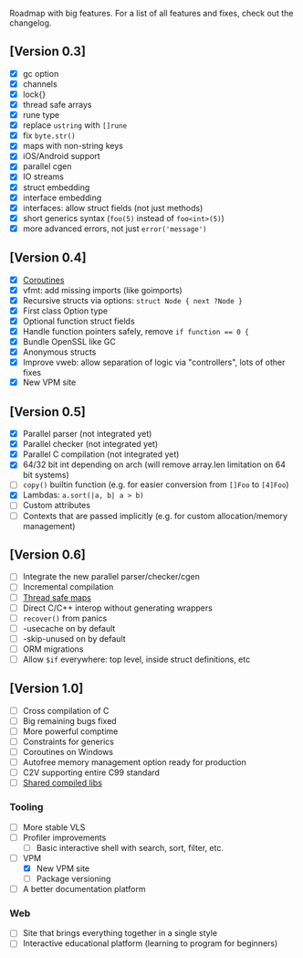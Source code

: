 Roadmap with big features.
For a list of all features and fixes, check out the changelog.

## [Version 0.3]

- [x] gc option
- [x] channels
- [x] lock{}
- [x] thread safe arrays
- [x] rune type
- [x] replace `ustring` with `[]rune`
- [x] fix `byte.str()`
- [x] maps with non-string keys
- [x] iOS/Android support
- [x] parallel cgen
- [x] IO streams
- [x] struct embedding
- [x] interface embedding
- [x] interfaces: allow struct fields (not just methods)
- [x] short generics syntax (`foo(5)` instead of `foo<int>(5)`)
- [x] more advanced errors, not just `error('message')`

## [Version 0.4]

- [x] [Coroutines](https://github.com/vlang/v/discussions/11582)
- [x] vfmt: add missing imports (like goimports)
- [x] Recursive structs via options: `struct Node { next ?Node }`
- [x] First class Option type
- [x] Optional function struct fields
- [x] Handle function pointers safely, remove `if function == 0 {`
- [x] Bundle OpenSSL like GC
- [x] Anonymous structs
- [x] Improve vweb: allow separation of logic via "controllers", lots of other fixes
- [x] New VPM site

## [Version 0.5]

- [x] Parallel parser (not integrated yet)
- [x] Parallel checker (not integrated yet)
- [x] Parallel C compilation (not integrated yet)
- [x] 64/32 bit int depending on arch (will remove array.len limitation on 64 bit systems)
- [ ] `copy()` builtin function (e.g. for easier conversion from `[]Foo` to `[4]Foo`)
- [x] Lambdas: `a.sort(|a, b| a > b)`
- [ ] Custom attributes
- [ ] Contexts that are passed implicitly (e.g. for custom allocation/memory management)

## [Version 0.6]

- [ ] Integrate the new parallel parser/checker/cgen
- [ ] Incremental compilation
- [ ] [Thread safe maps](https://github.com/vlang/v/discussions/11729)
- [ ] Direct C/C++ interop without generating wrappers
- [ ] `recover()` from panics
- [ ] -usecache on by default
- [ ] -skip-unused on by default
- [ ] ORM migrations
- [ ] Allow `$if` everywhere: top level, inside struct definitions, etc

## [Version 1.0]

- [ ] Cross compilation of C
- [ ] Big remaining bugs fixed
- [ ] More powerful comptime
- [ ] Constraints for generics
- [ ] Coroutines on Windows
- [ ] Autofree memory management option ready for production
- [ ] C2V supporting entire C99 standard
- [ ] [Shared compiled libs](https://github.com/vlang/rfcs/issues/27)

### Tooling

- [ ] More stable VLS
- [ ] Profiler improvements
  - [ ] Basic interactive shell with search, sort, filter, etc.
- [ ] VPM
  - [x] New VPM site
  - [ ] Package versioning
- [ ] A better documentation platform

### Web

- [ ] Site that brings everything together in a single style
- [ ] Interactive educational platform (learning to program for beginners)
